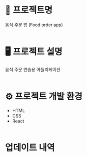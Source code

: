 # 📝 프로젝트명
음식 주문 앱 (Food order app)
<br><br>

# 🖥️ 프로젝트 설명
음식 주문 연습용 어플리케이션
<br><br>

# ⚙️ 프로젝트 개발 환경
* HTML
* CSS
* React
<br><br>

# 업데이트 내역
